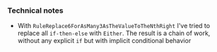 

### Technical notes

  * With `RuleReplace6ForAsMany3AsTheValueToTheNthRight` I've tried to 
replace all `if-then-else` with `Either`. The result is a chain of work,
 without any explicit `if` but with implicit conditional behavior


